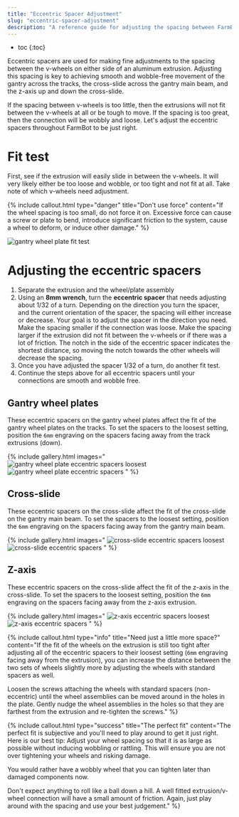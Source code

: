 ```yaml
---
title: "Eccentric Spacer Adjustment"
slug: "eccentric-spacer-adjustment"
description: "A reference guide for adjusting the spacing between FarmBot's V-wheels"
---
```


* toc
{:toc}

Eccentric spacers are used for making fine adjustments to the spacing between the v-wheels on either side of an aluminum extrusion. Adjusting this spacing is key to achieving smooth and wobble-free movement of the gantry across the tracks, the cross-slide across the gantry main beam, and the z-axis up and down the cross-slide.

If the spacing between v-wheels is too little, then the extrusions will not fit between the v-wheels at all or be tough to move. If the spacing is too great, then the connection will be wobbly and loose. Let's adjust the eccentric spacers throughout FarmBot to be just right.

# Fit test

First, see if the extrusion will easily slide in between the v-wheels. It will very likely either be too loose and wobble, or too tight and not fit at all. Take note of which v-wheels need adjustment.

{%
include callout.html
type="danger"
title="Don't use force"
content="If the wheel spacing is too small, do not force it on. Excessive force can cause a screw or plate to bend, introduce significant friction to the system, cause a wheel to deform, or induce other damage."
%}

![gantry wheel plate fit test](_images/gantry_wheel_plate_fit_test.png)

# Adjusting the eccentric spacers

1. Separate the extrusion and the wheel/plate assembly
2. Using an **8mm wrench**, turn the **eccentric spacer** that needs adjusting about 1/32 of a turn. Depending on the direction you turn the spacer, and the current orientation of the spacer, the spacing will either increase or decrease. Your goal is to adjust the spacer in the direction you need. Make the spacing smaller if the connection was loose. Make the spacing larger if the extrusion did not fit between the v-wheels or if there was a lot of friction. The notch in the side of the eccentric spacer indicates the shortest distance, so moving the notch towards the other wheels will decrease the spacing.
3. Once you have adjusted the spacer 1/32 of a turn, do another fit test.
4. Continue the steps above for all eccentric spacers until your connections are smooth and wobble free.

## Gantry wheel plates

These eccentric spacers on the gantry wheel plates affect the fit of the gantry wheel plates on the tracks. To set the spacers to the loosest setting, position the `6mm` engraving on the spacers facing away from the track extrusions (down).

{% include gallery.html images="
![gantry wheel plate eccentric spacers loosest](_images/gantry_wheel_plate_eccentric_spacers_loosest.png)
![gantry wheel plate eccentric spacers](_images/gantry_wheel_plate_eccentric_spacers.png)
" %}

## Cross-slide

These eccentric spacers on the cross-slide affect the fit of the cross-slide on the gantry main beam. To set the spacers to the loosest setting, position the `6mm` engraving on the spacers facing away from the gantry main beam.

{% include gallery.html images="
![cross-slide eccentric spacers loosest](_images/cross_slide_eccentric_spacers_loosest.png)
![cross-slide eccentric spacers](_images/cross_slide_eccentric_spacers.png)
" %}

## Z-axis

These eccentric spacers on the cross-slide affect the fit of the z-axis in the cross-slide. To set the spacers to the loosest setting, position the `6mm` engraving on the spacers facing away from the z-axis extrusion.

{% include gallery.html images="
![z-axis eccentric spacers loosest](_images/z_axis_eccentric_spacers_loosest.png)
![z-axis eccentric spacers](_images/z_axis_eccentric_spacers.png)
" %}

{%
include callout.html
type="info"
title="Need just a little more space?"
content="If the fit of the wheels on the extrusion is still too tight after adjusting all of the eccentric spacers to their loosest setting (`6mm` engraving facing away from the extrusion), you can increase the distance between the two sets of wheels slightly more by adjusting the wheels with standard spacers as well.

Loosen the screws attaching the wheels with standard spacers (non-eccentric) until the wheel assemblies can be moved around in the holes in the plate. Gently nudge the wheel assemblies in the holes so that they are farthest from the extrusion and re-tighten the screws."
%}

{%
include callout.html
type="success"
title="The perfect fit"
content="The perfect fit is subjective and you'll need to play around to get it just right. Here is our best tip: Adjust your wheel spacing so that it is as large as possible without inducing wobbling or rattling. This will ensure you are not over tightening your wheels and risking damage.

You would rather have a wobbly wheel that you can tighten later than damaged components now.

Don't expect anything to roll like a ball down a hill. A well fitted extrusion/v-wheel connection will have a small amount of friction. Again, just play around with the spacing and use your best judgement."
%}

